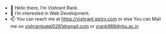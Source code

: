 - 👋 Hello there, I’m Vishrant Rank.
- 💞️ I’m interested in Web Development.
- 📫 You can reach me at https://vishrant.epizy.com or else You can Mail me on vishrantpatel0281@gmail.com or vrank988@rku.ac.in

<!---
Vishrant0281/Vishrant0281 is a ✨ special ✨ repository because its `README.md` (this file) appears on your GitHub profile.
You can click the Preview link to take a look at your changes.
--->
